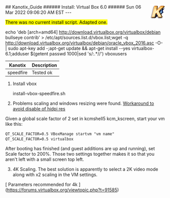 <img align="right" src="../kanotix48.png">
## Kanotix_Guide
###### Install: Virtual Box 6.0
###### Sun 06 Mar 2022 09:06:20 AM EST
---

<mark>There was no current install script. Adapted one.</mark>

echo 'deb [arch=amd64] http://download.virtualbox.org/virtualbox/debian bullseye contrib' > /etc/apt/sources.list.d/vbox.list;wget -q http://download.virtualbox.org/virtualbox/debian/oracle_vbox_2016.asc -O- | sudo apt-key add -;apt-get update && apt-get install --yes virtualbox-6.1;adduser $(getent passwd 1000|sed 's/:.*//') vboxusers



| Kanotix           | Description                           |
| ----------------- | ------------------------------------- |
| speedfire         | Tested ok                             |


1) Install vbox

    install-vbox-speedfire.sh    

2) Problems scaling and windows resizing were found.
[ Workaround to avoid disable of hidpi res ](https://www.virtualbox.org/ticket/15355)

Given a global scale factor of 2 set in kcmshell5 kcm_kscreen, start your vm like this:

```
QT_SCALE_FACTOR=0.5 VBoxManage startvm "vm name"
QT_SCALE_FACTOR=0.5 virtualbox
```

After booting has finished (and guest additions are up and running), set Scale factor to 200%. 
Those two settings together makes it so that you aren't left with a small screen top left.

3) 4K Scaling. The best solution is apparently to select a 2K video mode along with x2 scaling in the VM settings.
     
[ Parameters recommended for 4k ] (https://forums.virtualbox.org/viewtopic.php?t=91585)

